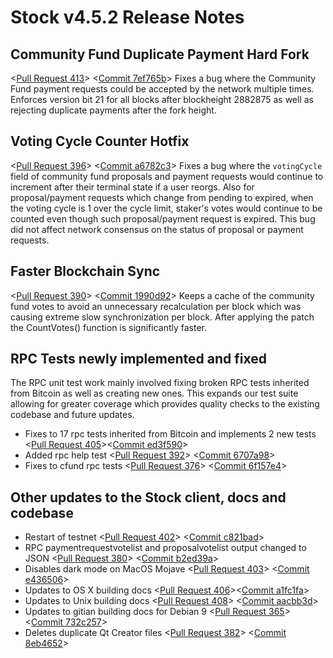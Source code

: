 # Stock v4.5.2 Release Notes

## Community Fund Duplicate Payment Hard Fork
<[Pull Request 413](https://github.com/stock/stock-core/pull/413)> 
<[Commit 7ef765b](https://github.com/stock/stock-core/commit/7ef765bf05802d491a6be8b8ea781e33f9c5aa4f)>
Fixes a bug where the Community Fund payment requests could be accepted by the network multiple times. Enforces version bit 21 for all blocks after blockheight 2882875 as well as rejecting duplicate payments after the fork height.

## Voting Cycle Counter Hotfix
<[Pull Request 396](https://github.com/stock/stock-core/pull/396)> 
<[Commit a6782c3](https://github.com/stock/stock-core/commit/a6782c3be14444433b8a2b9abeac9aef7151331d)>
Fixes a bug where the `votingCycle` field of community fund proposals and payment requests would continue to increment after their terminal state if a user reorgs. Also for proposal/payment requests which change from pending to expired, when the voting cycle is 1 over the cycle limit, staker's votes would continue to be counted even though such proposal/payment request is expired. This bug did not affect network consensus on the status of proposal or payment requests.

## Faster Blockchain Sync
<[Pull Request 390](https://github.com/stock/stock-core/pull/390)> 
<[Commit 1990d92](https://github.com/stock/stock-core/commit/1990d929f216e69efa96484b31d3e65ff4196aee)>
Keeps a cache of the community fund votes to avoid an unnecessary recalculation per block which was causing extreme slow synchronization per block. After applying the patch the CountVotes() function is significantly faster.

## RPC Tests newly implemented and fixed
The RPC unit test work mainly involved fixing broken RPC tests inherited from Bitcoin as well as creating new ones. This expands our test suite allowing for greater coverage which provides quality checks to the existing codebase and future updates.

- Fixes to 17 rpc tests inherited from Bitcoin and implements 2 new tests <[Pull Request 405](https://github.com/stock/stock-core/pull/405)><[Commit ed3f590](https://github.com/stock/stock-core/commit/ed3f590ad8d1b25bfdc6caee153a9372c8180cb6)>
- Added rpc help test <[Pull Request 392](https://github.com/stock/stock-core/pull/392)> <[Commit 6707a98](https://github.com/stock/stock-core/commit/6707a98f4788251fdc5afcea914a456f38926349)>
- Fixes to cfund rpc tests <[Pull Request 376](https://github.com/stock/stock-core/pull/376)> <[Commit 6f157e4](https://github.com/stock/stock-core/commit/6f157e4ba2c92f3f038798baa30eb0aaa563b43d)>

## Other updates to the Stock client, docs and codebase
- Restart of testnet <[Pull Request 402](https://github.com/stock/stock-core/pull/402)> <[Commit c821bad](https://github.com/stock/stock-core/commit/c821badee5bfc4910671e37680b731ce52aadd6e)>
- RPC paymentrequestvotelist and proposalvotelist output changed to JSON <[Pull Request 380](https://github.com/stock/stock-core/pull/380)> <[Commit b2ed39a](https://github.com/stock/stock-core/commit/b2ed39a45d190b06b25eb404c02b4c8a3c90f5a7)>
- Disables dark mode on MacOS Mojave <[Pull Request 403](https://github.com/stock/stock-core/pull/403)> <[Commit e436506](https://github.com/stock/stock-core/commit/e4365060007ae08b17fe2de99971677c7d32ce11)>
- Updates to OS X building docs <[Pull Request 406](https://github.com/stock/stock-core/pull/406)><[Commit a1fc1fa](https://github.com/stock/stock-core/commit/a1fc1fa19fcb07194b5955a3a18e6fd5d4f81170)>
- Updates to Unix building docs <[Pull Request 408](https://github.com/stock/stock-core/pull/408)> <[Commit aacbb3d](https://github.com/stock/stock-core/commit/aacbb3dfc51374da649274754d2fec44dc27b342)>
- Updates to gitian building docs for Debian 9 <[Pull Request 365](https://github.com/stock/stock-core/pull/365)> <[Commit 732c257](https://github.com/stock/stock-core/commit/732c257b8a3c9c439c9fef9be7cbb726db118018)>
- Deletes duplicate Qt Creator files <[Pull Request 382](https://github.com/stock/stock-core/pull/382)> <[Commit 8eb4652](https://github.com/stock/stock-core/commit/8eb4652cb9e35524a8449cf4ef1645af47e435ba)>
